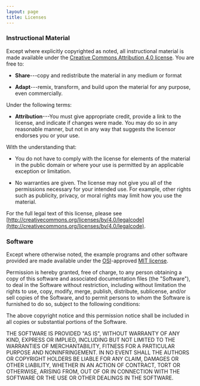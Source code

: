 ```yaml
---
layout: page
title: Licenses
---
```


### Instructional Material

Except where explicitly copyrighted as noted, all instructional material is made available under the [Creative Commons
Attribution 4.0 license](https://creativecommons.org/licenses/by/4.0/). You are
free to:

* **Share**---copy and redistribute the material in any medium or format

* **Adapt**---remix, transform, and build upon the material for any purpose, even commercially.

Under the following terms:

* **Attribution**---You must give appropriate credit, provide a link to the
    license, and indicate if changes were made. You may do so in any reasonable
    manner, but not in any way that suggests the licensor endorses you or your
    use.

With the understanding that:

* You do not have to comply with the license for elements of the material in the
  public domain or where your use is permitted by an applicable exception or
  limitation.

* No warranties are given. The license may not give you all of the permissions
  necessary for your intended use. For example, other rights such as publicity,
  privacy, or moral rights may limit how you use the material.


For the full legal text of this license, please see
[http://creativecommons.org/licenses/by/4.0/legalcode](http://creativecommons.org/licenses/by/4.0/legalcode).

### Software

Except where otherwise noted, the example programs and other software provided
are made available under the [OSI](http://opensource.org)-approved [MIT
license](http://opensource.org/licenses/mit-license.html).

Permission is hereby granted, free of charge, to any person obtaining
a copy of this software and associated documentation files (the
"Software"), to deal in the Software without restriction, including
without limitation the rights to use, copy, modify, merge, publish,
distribute, sublicense, and/or sell copies of the Software, and to
permit persons to whom the Software is furnished to do so, subject to
the following conditions:

The above copyright notice and this permission notice shall be
included in all copies or substantial portions of the Software.

THE SOFTWARE IS PROVIDED "AS IS", WITHOUT WARRANTY OF ANY KIND,
EXPRESS OR IMPLIED, INCLUDING BUT NOT LIMITED TO THE WARRANTIES OF
MERCHANTABILITY, FITNESS FOR A PARTICULAR PURPOSE AND
NONINFRINGEMENT. IN NO EVENT SHALL THE AUTHORS OR COPYRIGHT HOLDERS BE
LIABLE FOR ANY CLAIM, DAMAGES OR OTHER LIABILITY, WHETHER IN AN ACTION
OF CONTRACT, TORT OR OTHERWISE, ARISING FROM, OUT OF OR IN CONNECTION
WITH THE SOFTWARE OR THE USE OR OTHER DEALINGS IN THE SOFTWARE.
